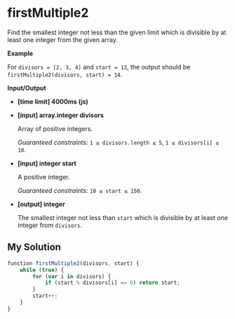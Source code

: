 # firstMultiple2
﻿Find the smallest integer not less than the given limit which is divisible by at least one integer from the given array.

**Example**

For `divisors = [2, 3, 4]` and `start = 13`, the output should be
`firstMultiple2(divisors, start) = 14`.

**Input/Output**

*   **[time limit] 4000ms (js)**

*   **[input] array.integer divisors**

    Array of positive integers.

    _Guaranteed constraints:_
    `1 ≤ divisors.length ≤ 5`,
    `1 ≤ divisors[i] ≤ 10`.

*   **[input] integer start**

    A positive integer.

    _Guaranteed constraints:_
    `10 ≤ start ≤ 150`.

*   **[output] integer**

    The smallest integer not less than `start` which is divisible by at least one integer from `divisors`.


## My Solution
```javascript
﻿function firstMultiple2(divisors, start) {
    while (true) {
        for (var i in divisors) {
            if (start % divisors[i] == 0) return start;
        }
        start++;
    }
}
​
```
